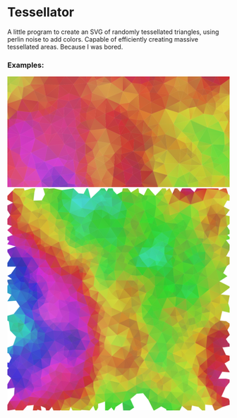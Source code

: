 # Tessellator
A little program to create an SVG of randomly tessellated triangles, using perlin noise to add colors. Capable of efficiently creating massive tessellated areas. Because I was bored.


### Examples:
![png sample](examples/example1.png)
![full SVG example (small)](examples/example2.svg)